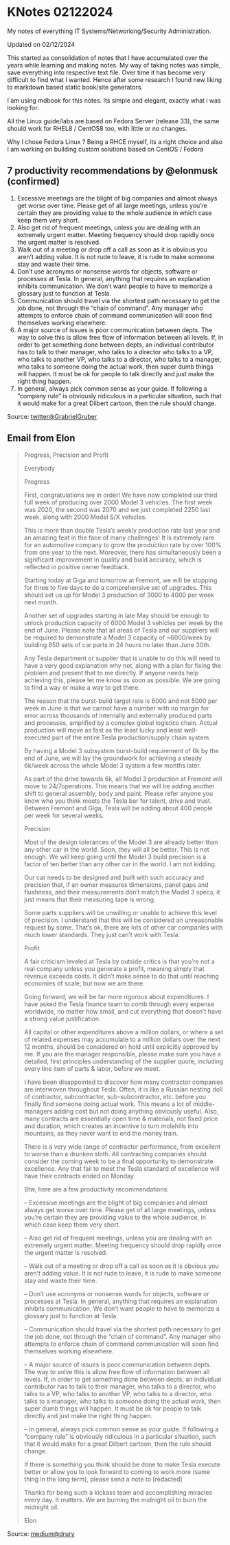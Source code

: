 # KNotes 02122024

My notes of everything IT Systems/Networking/Security Administration.

Updated on 02/12/2024

This started as consolidation of notes that I have accumulated over the years while learning and making notes. My way of taking notes was simple, save everything into respective text file. Over time it has become very difficult to find what I wanted. Hence after some research I found new liking to markdown based static book/site generators.

I am using mdbook for this notes. Its simple and elegant, exactly what i was looking for.

All the Linux guide/labs are based on Fedora Server (release 33), the same should work for RHEL8 / CentOS8 too, with little or no changes.

Why I chose Fedora Linux ? Being a RHCE myself, its a right choice and also I am working on building custom solutions based on CentOS / Fedora



## 7 productivity recommendations by @elonmusk (confirmed)

1. Excessive meetings are the blight of big companies and almost always get worse over time. Please get of all large meetings, unless you’re certain they are providing value to the whole audience in which case keep them very short.
2. Also get rid of frequent meetings, unless you are dealing with an extremely urgent matter. Meeting frequency should drop rapidly once the urgent matter is resolved.
3. Walk out of a meeting or drop off a call as soon as it is obvious you aren’t adding value. It is not rude to leave, it is rude to make someone stay and waste their time.
4. Don’t use acronyms or nonsense words for objects, software or processes at Tesla. In general, anything that requires an explanation inhibits communication. We don’t want people to have to memorize a glossary just to function at Tesla.
5. Communication should travel via the shortest path necessary to get the job done, not through the “chain of command”. Any manager who attempts to enforce chain of command communication will soon find themselves working elsewhere.
6. A major source of issues is poor communication between depts. The way to solve this is allow free flow of information between all levels. If, in order to get something done between depts, an individual contributor has to talk to their manager, who talks to a director who talks to a VP, who talks to another VP, who talks to a director, who talks to a manager, who talks to someone doing the actual work, then super dumb things will happen. It must be ok for people to talk directly and just make the right thing happen.
7. In general, always pick common sense as your guide. If following a “company rule” is obviously ridiculous in a particular situation, such that it would make for a great Dilbert cartoon, then the rule should change.

Source: [twitter@GrabrielGruber](https://twitter.com/GabrielGruber/status/1390332933467160576)

## Email from Elon

> Progress, Precision and Profit
>
> Everybody
>
> Progress
>
> First, congratulations are in order! We have now completed our third full week of producing over 2000 Model 3 vehicles. The first week was 2020, the second was 2070 and we just completed 2250 last week, along with 2000 Model S/X vehicles.
>
> This is more than double Tesla’s weekly production rate last year and an amazing feat in the face of many challenges! It is extremely rare for an automotive company to grow the production rate by over 100% from one year to the next. Moreover, there has simultaneously been a significant improvement in quality and build accuracy, which is reflected in positive owner feedback.
>
> Starting today at Giga and tomorrow at Fremont, we will be stopping for three to five days to do a comprehensive set of upgrades. This should set us up for Model 3 production of 3000 to 4000 per week next month.
>
> Another set of upgrades starting in late May should be enough to unlock production capacity of 6000 Model 3 vehicles per week by the end of June. Please note that all areas of Tesla and our suppliers will be required to demonstrate a Model 3 capacity of ~6000/week by building 850 sets of car parts in 24 hours no later than June 30th.
>
> Any Tesla department or supplier that is unable to do this will need to have a very good explanation why not, along with a plan for fixing the problem and present that to me directly. If anyone needs help achieving this, please let me know as soon as possible. We are going to find a way or make a way to get there.
>
> The reason that the burst-build target rate is 6000 and not 5000 per week in June is that we cannot have a number with no margin for error across thousands of internally and externally produced parts and processes, amplified by a complex global logistics chain. Actual production will move as fast as the least lucky and least well-executed part of the entire Tesla production/supply chain system.
>
> By having a Model 3 subsystem burst-build requirement of 6k by the end of June, we will lay the groundwork for achieving a steady 6k/week across the whole Model 3 system a few months later.
>
> As part of the drive towards 6k, all Model 3 production at Fremont will move to 24/7operations. This means that we will be adding another shift to general assembly, body and paint. Please refer anyone you know who you think meets the Tesla bar for talent, drive and trust. Between Fremont and Giga, Tesla will be adding about 400 people per week for several weeks.
>
> Precision
>
> Most of the design tolerances of the Model 3 are already better than any other car in the world. Soon, they will all be better. This is not enough. We will keep going until the Model 3 build precision is a factor of ten better than any other car in the world. I am not kidding.
>
> Our car needs to be designed and built with such accuracy and precision that, if an owner measures dimensions, panel gaps and flushness, and their measurements don’t match the Model 3 specs, it just means that their measuring tape is wrong.
>
> Some parts suppliers will be unwilling or unable to achieve this level of precision. I understand that this will be considered an unreasonable request by some. That’s ok, there are lots of other car companies with much lower standards. They just can’t work with Tesla.
>
> Profit
>
> A fair criticism leveled at Tesla by outside critics is that you’re not a real company unless you generate a profit, meaning simply that revenue exceeds costs. It didn’t make sense to do that until reaching economies of scale, but now we are there.
>
> Going forward, we will be far more rigorous about expenditures. I have asked the Tesla finance team to comb through every expense worldwide, no matter how small, and cut everything that doesn’t have a strong value justification.
>
> All capital or other expenditures above a million dollars, or where a set of related expenses may accumulate to a million dollars over the next 12 months, should be considered on hold until explicitly approved by me. If you are the manager responsible, please make sure you have a detailed, first principles understanding of the supplier quote, including every line item of parts & labor, before we meet.
>
> I have been disappointed to discover how many contractor companies are interwoven throughout Tesla. Often, it is like a Russian nesting doll of contractor, subcontractor, sub-subcontractor, etc. before you finally find someone doing actual work. This means a lot of middle-managers adding cost but not doing anything obviously useful. Also, many contracts are essentially open time & materials, not fixed price and duration, which creates an incentive to turn molehills into mountains, as they never want to end the money train.
>
> There is a very wide range of contractor performance, from excellent to worse than a drunken sloth. All contracting companies should consider the coming week to be a final opportunity to demonstrate excellence. Any that fail to meet the Tesla standard of excellence will have their contracts ended on Monday.
>
> Btw, here are a few productivity recommendations:
>
> – Excessive meetings are the blight of big companies and almost always get worse over time. Please get of all large meetings, unless you’re certain they are providing value to the whole audience, in which case keep them very short.
>
> – Also get rid of frequent meetings, unless you are dealing with an extremely urgent matter. Meeting frequency should drop rapidly once the urgent matter is resolved.
>
> – Walk out of a meeting or drop off a call as soon as it is obvious you aren’t adding value. It is not rude to leave, it is rude to make someone stay and waste their time.
>
> – Don’t use acronyms or nonsense words for objects, software or processes at Tesla. In general, anything that requires an explanation inhibits communication. We don’t want people to have to memorize a glossary just to function at Tesla.
>
> – Communication should travel via the shortest path necessary to get the job done, not through the “chain of command”. Any manager who attempts to enforce chain of command communication will soon find themselves working elsewhere.
>
> – A major source of issues is poor communication between depts. The way to solve this is allow free flow of information between all levels. If, in order to get something done between depts, an individual contributor has to talk to their manager, who talks to a director, who talks to a VP, who talks to another VP, who talks to a director, who talks to a manager, who talks to someone doing the actual work, then super dumb things will happen. It must be ok for people to talk directly and just make the right thing happen.
>
> – In general, always pick common sense as your guide. If following a “company rule” is obviously ridiculous in a particular situation, such that it would make for a great Dilbert cartoon, then the rule should change.
>
> If there is something you think should be done to make Tesla execute better or allow you to look forward to coming to work more (same thing in the long term), please send a note to [redacted]
>
> Thanks for being such a kickass team and accomplishing miracles every day. It matters. We are burning the midnight oil to burn the midnight oil.
>
> Elon

Source: [medium@drury](https://medium.com/drury/the-elon-musk-productivity-email-ad84fc2426cd)
